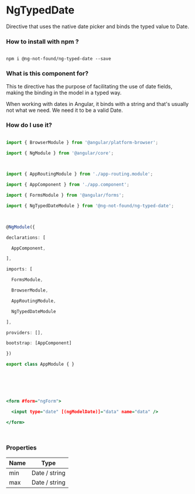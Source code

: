 # NgTypedDate

  

Directive that uses the native date picker and binds the typed value to Date.

  

### How to install with npm ?

```

npm i @ng-not-found/ng-typed-date --save

```

  

### What is this component for? ###

  

This te directive has the purpose of facilitating the use of date fields, making the binding in the model in a typed way.

  

When working with dates in Angular, it binds with a string and that's usually not what we need. We need it to be a valid Date.

  

### How do I use it? ###

  

```module.ts

import { BrowserModule } from '@angular/platform-browser';

import { NgModule } from '@angular/core';

  

import { AppRoutingModule } from './app-routing.module';

import { AppComponent } from './app.component';

import { FormsModule } from '@angular/forms';

import { NgTypedDateModule } from '@ng-not-found/ng-typed-date';

  

@NgModule({

declarations: [

  AppComponent,

],

imports: [

  FormsModule,

  BrowserModule,

  AppRoutingModule,

  NgTypedDateModule

],

providers: [],

bootstrap: [AppComponent]

})

export class AppModule { }

  

```

```.html

  

<form #form="ngForm">

  <input type="date" [(ngModelDate)]="data" name="data" />

</form>

  

```

### Properties ###


| Name  |  Type |
| ------------ | ------------ |
| min  |  Date / string  |
| max |  Date / string  |
